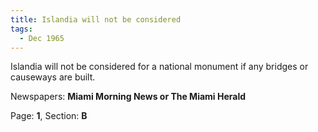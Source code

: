 ```yaml
---  
title: Islandia will not be considered  
tags:  
  - Dec 1965  
---  
```

  
Islandia will not be considered for a national monument if any bridges or causeways are built.  
  
Newspapers: **Miami Morning News or The Miami Herald**  
  
Page: **1**, Section: **B** 
